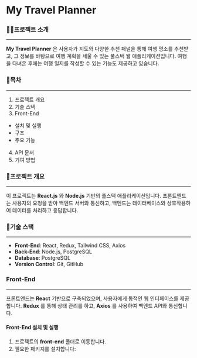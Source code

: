# My Travel Planner

### 👨‍🏫프로젝트 소개
---
__My Travel Planner__ 은 사용자가 지도와 다양한 추천 패널을 통해 여행 명소를 추천받고, 
그 정보를 바탕으로 여행 계획을 세울 수 있는 풀스택 웹 애플리케이션입니다.
여행을 다녀온 후에는 여행 일지를 작성할 수 있는 기능도 제공하고 있습니다.

### 🧾목차
---
1. 프로젝트 개요
2. 기술 스택
3. Front-End
  + 설치 및 실행
  + 구조
  + 주요 기능
4. API 문서
5. 기여 방법

### 📝프로젝트 개요
---
이 프로젝트는 __React.js__ 와 __Node.js__ 기반의 풀스택 애플리케이션입니다. 프론트엔드는 사용자의 요청을 받아 백엔드 서버와 통신하고, 백엔드는 데이터베이스와 상호작용하여 데이터를 처리하고 응답합니다.

### 🔧기술 스택
---
+ __Front-End__: React, Redux, Tailwind CSS, Axios
+ __Back-End__: Node.js, PostgreSQL
+ __Database__: PostgreSQL
+ __Version Control__: Git, GitHub

### Front-End
---
프론트엔드는 __React__ 기반으로 구축되었으며, 사용자에게 동적인 웹 인터페이스를 제공합니다. __Redux__ 를 통해 상태 관리를 하고, __Axios__ 를 사용하여 백엔드 API와 통신합니다.

#### Front-End 설치 및 실행
1. 프로젝트의 __front-end__ 폴더로 이동합니다.
2. 필요한 패키지를 설치합니다:

